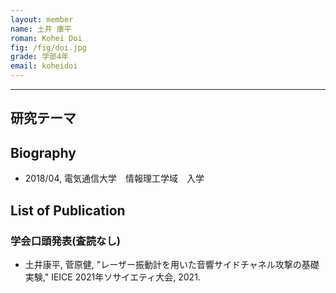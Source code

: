 ```yaml
---
layout: member
name: 土井 康平
roman: Kohei Doi
fig: /fig/doi.jpg
grade: 学部4年
email: koheidoi
---
```


---


## 研究テーマ

## Biography
- 2018/04, 電気通信大学　情報理工学域　入学


## List of Publication

### 学会口頭発表(査読なし)
- 土井康平, 菅原健, "レーザー振動計を用いた音響サイドチャネル攻撃の基礎実験," IEICE 2021年ソサイエティ大会, 2021.
